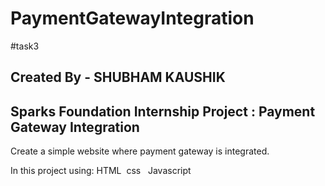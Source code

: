 # PaymentGatewayIntegration
#task3

## Created By - SHUBHAM KAUSHIK

## Sparks Foundation Internship Project : Payment Gateway Integration


Create a simple website where payment gateway is integrated.
  

In this project using: HTML 
                       css
                       Javascript 

   

